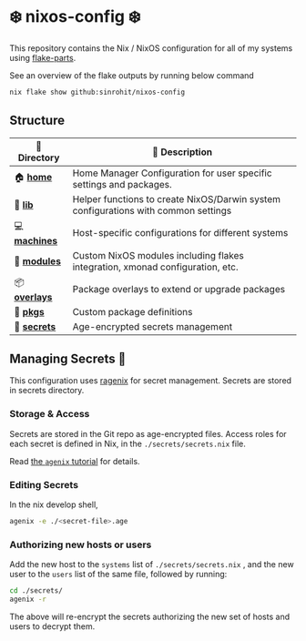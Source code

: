 # ❄️ nixos-config ❄️

This repository contains the Nix / NixOS configuration for all of my systems using [flake-parts](https://github.com/hercules-ci/flake-parts).

See an overview of the flake outputs by running below command

```sh
nix flake show github:sinrohit/nixos-config
```

## Structure

| 📂 Directory | 📝 Description |
|-----------|-------------|
| 🏠 **[home](./home)** | Home Manager Configuration for user specific settings and packages.
| 🔧 **[lib](./lib)** | Helper functions to create NixOS/Darwin system configurations with common settings |
| 💻 **[machines](./machines/)** | Host-specific configurations for different systems |
| 📂 **[modules](./modules/)** | Custom NixOS modules including flakes integration, xmonad configuration, etc. |
| 📦 **[overlays](./overlays/)** | Package overlays to extend or upgrade packages |
| 🎁 **[pkgs](./pkgs)** | Custom package definitions |
| 🔐 **[secrets](./secrets/)** | Age-encrypted secrets management |

## Managing Secrets 🔐

This configuration uses [ragenix](github.com/yaxitech/ragenix) for secret management. Secrets are stored in secrets directory.

### Storage & Access

Secrets are stored in the Git repo as age-encrypted files. Access roles for each secret is defined in Nix, in the `./secrets/secrets.nix` file.

Read [the `agenix` tutorial](https://github.com/ryantm/agenix?tab=readme-ov-file#tutorial) for details.

### Editing Secrets

In the nix develop shell,

```sh
agenix -e ./<secret-file>.age
```

### Authorizing new hosts or users

Add the new host to the `systems` list of `./secrets/secrets.nix` , and the new user to the `users` list of the same file, followed by running:

```sh
cd ./secrets/
agenix -r
```

The above will re-encrypt the secrets authorizing the new set of hosts and users to decrypt them.
